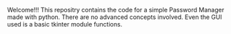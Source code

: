 Welcome!!!
This repositry contains the code for a simple Password Manager made with python.
There are no advanced concepts involved.
Even the GUI used is a basic tkinter module functions.
